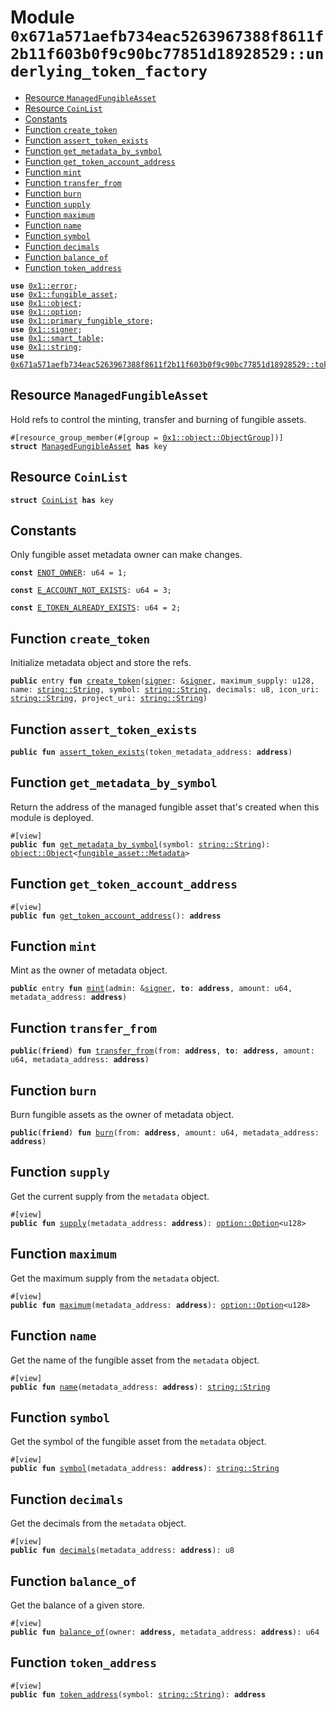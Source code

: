 
<a id="0x671a571aefb734eac5263967388f8611f2b11f603b0f9c90bc77851d18928529_underlying_token_factory"></a>

# Module `0x671a571aefb734eac5263967388f8611f2b11f603b0f9c90bc77851d18928529::underlying_token_factory`



-  [Resource `ManagedFungibleAsset`](#0x671a571aefb734eac5263967388f8611f2b11f603b0f9c90bc77851d18928529_underlying_token_factory_ManagedFungibleAsset)
-  [Resource `CoinList`](#0x671a571aefb734eac5263967388f8611f2b11f603b0f9c90bc77851d18928529_underlying_token_factory_CoinList)
-  [Constants](#@Constants_0)
-  [Function `create_token`](#0x671a571aefb734eac5263967388f8611f2b11f603b0f9c90bc77851d18928529_underlying_token_factory_create_token)
-  [Function `assert_token_exists`](#0x671a571aefb734eac5263967388f8611f2b11f603b0f9c90bc77851d18928529_underlying_token_factory_assert_token_exists)
-  [Function `get_metadata_by_symbol`](#0x671a571aefb734eac5263967388f8611f2b11f603b0f9c90bc77851d18928529_underlying_token_factory_get_metadata_by_symbol)
-  [Function `get_token_account_address`](#0x671a571aefb734eac5263967388f8611f2b11f603b0f9c90bc77851d18928529_underlying_token_factory_get_token_account_address)
-  [Function `mint`](#0x671a571aefb734eac5263967388f8611f2b11f603b0f9c90bc77851d18928529_underlying_token_factory_mint)
-  [Function `transfer_from`](#0x671a571aefb734eac5263967388f8611f2b11f603b0f9c90bc77851d18928529_underlying_token_factory_transfer_from)
-  [Function `burn`](#0x671a571aefb734eac5263967388f8611f2b11f603b0f9c90bc77851d18928529_underlying_token_factory_burn)
-  [Function `supply`](#0x671a571aefb734eac5263967388f8611f2b11f603b0f9c90bc77851d18928529_underlying_token_factory_supply)
-  [Function `maximum`](#0x671a571aefb734eac5263967388f8611f2b11f603b0f9c90bc77851d18928529_underlying_token_factory_maximum)
-  [Function `name`](#0x671a571aefb734eac5263967388f8611f2b11f603b0f9c90bc77851d18928529_underlying_token_factory_name)
-  [Function `symbol`](#0x671a571aefb734eac5263967388f8611f2b11f603b0f9c90bc77851d18928529_underlying_token_factory_symbol)
-  [Function `decimals`](#0x671a571aefb734eac5263967388f8611f2b11f603b0f9c90bc77851d18928529_underlying_token_factory_decimals)
-  [Function `balance_of`](#0x671a571aefb734eac5263967388f8611f2b11f603b0f9c90bc77851d18928529_underlying_token_factory_balance_of)
-  [Function `token_address`](#0x671a571aefb734eac5263967388f8611f2b11f603b0f9c90bc77851d18928529_underlying_token_factory_token_address)


<pre><code><b>use</b> <a href="">0x1::error</a>;
<b>use</b> <a href="">0x1::fungible_asset</a>;
<b>use</b> <a href="">0x1::object</a>;
<b>use</b> <a href="">0x1::option</a>;
<b>use</b> <a href="">0x1::primary_fungible_store</a>;
<b>use</b> <a href="">0x1::signer</a>;
<b>use</b> <a href="">0x1::smart_table</a>;
<b>use</b> <a href="">0x1::string</a>;
<b>use</b> <a href="token_base.md#0x671a571aefb734eac5263967388f8611f2b11f603b0f9c90bc77851d18928529_token_base">0x671a571aefb734eac5263967388f8611f2b11f603b0f9c90bc77851d18928529::token_base</a>;
</code></pre>



<a id="0x671a571aefb734eac5263967388f8611f2b11f603b0f9c90bc77851d18928529_underlying_token_factory_ManagedFungibleAsset"></a>

## Resource `ManagedFungibleAsset`

Hold refs to control the minting, transfer and burning of fungible assets.


<pre><code>#[resource_group_member(#[group = <a href="_ObjectGroup">0x1::object::ObjectGroup</a>])]
<b>struct</b> <a href="underlying_token_factory.md#0x671a571aefb734eac5263967388f8611f2b11f603b0f9c90bc77851d18928529_underlying_token_factory_ManagedFungibleAsset">ManagedFungibleAsset</a> <b>has</b> key
</code></pre>



<a id="0x671a571aefb734eac5263967388f8611f2b11f603b0f9c90bc77851d18928529_underlying_token_factory_CoinList"></a>

## Resource `CoinList`



<pre><code><b>struct</b> <a href="underlying_token_factory.md#0x671a571aefb734eac5263967388f8611f2b11f603b0f9c90bc77851d18928529_underlying_token_factory_CoinList">CoinList</a> <b>has</b> key
</code></pre>



<a id="@Constants_0"></a>

## Constants


<a id="0x671a571aefb734eac5263967388f8611f2b11f603b0f9c90bc77851d18928529_underlying_token_factory_ENOT_OWNER"></a>

Only fungible asset metadata owner can make changes.


<pre><code><b>const</b> <a href="underlying_token_factory.md#0x671a571aefb734eac5263967388f8611f2b11f603b0f9c90bc77851d18928529_underlying_token_factory_ENOT_OWNER">ENOT_OWNER</a>: u64 = 1;
</code></pre>



<a id="0x671a571aefb734eac5263967388f8611f2b11f603b0f9c90bc77851d18928529_underlying_token_factory_E_ACCOUNT_NOT_EXISTS"></a>



<pre><code><b>const</b> <a href="underlying_token_factory.md#0x671a571aefb734eac5263967388f8611f2b11f603b0f9c90bc77851d18928529_underlying_token_factory_E_ACCOUNT_NOT_EXISTS">E_ACCOUNT_NOT_EXISTS</a>: u64 = 3;
</code></pre>



<a id="0x671a571aefb734eac5263967388f8611f2b11f603b0f9c90bc77851d18928529_underlying_token_factory_E_TOKEN_ALREADY_EXISTS"></a>



<pre><code><b>const</b> <a href="underlying_token_factory.md#0x671a571aefb734eac5263967388f8611f2b11f603b0f9c90bc77851d18928529_underlying_token_factory_E_TOKEN_ALREADY_EXISTS">E_TOKEN_ALREADY_EXISTS</a>: u64 = 2;
</code></pre>



<a id="0x671a571aefb734eac5263967388f8611f2b11f603b0f9c90bc77851d18928529_underlying_token_factory_create_token"></a>

## Function `create_token`

Initialize metadata object and store the refs.


<pre><code><b>public</b> entry <b>fun</b> <a href="underlying_token_factory.md#0x671a571aefb734eac5263967388f8611f2b11f603b0f9c90bc77851d18928529_underlying_token_factory_create_token">create_token</a>(<a href="">signer</a>: &<a href="">signer</a>, maximum_supply: u128, name: <a href="_String">string::String</a>, symbol: <a href="_String">string::String</a>, decimals: u8, icon_uri: <a href="_String">string::String</a>, project_uri: <a href="_String">string::String</a>)
</code></pre>



<a id="0x671a571aefb734eac5263967388f8611f2b11f603b0f9c90bc77851d18928529_underlying_token_factory_assert_token_exists"></a>

## Function `assert_token_exists`



<pre><code><b>public</b> <b>fun</b> <a href="underlying_token_factory.md#0x671a571aefb734eac5263967388f8611f2b11f603b0f9c90bc77851d18928529_underlying_token_factory_assert_token_exists">assert_token_exists</a>(token_metadata_address: <b>address</b>)
</code></pre>



<a id="0x671a571aefb734eac5263967388f8611f2b11f603b0f9c90bc77851d18928529_underlying_token_factory_get_metadata_by_symbol"></a>

## Function `get_metadata_by_symbol`

Return the address of the managed fungible asset that's created when this module is deployed.


<pre><code>#[view]
<b>public</b> <b>fun</b> <a href="underlying_token_factory.md#0x671a571aefb734eac5263967388f8611f2b11f603b0f9c90bc77851d18928529_underlying_token_factory_get_metadata_by_symbol">get_metadata_by_symbol</a>(symbol: <a href="_String">string::String</a>): <a href="_Object">object::Object</a>&lt;<a href="_Metadata">fungible_asset::Metadata</a>&gt;
</code></pre>



<a id="0x671a571aefb734eac5263967388f8611f2b11f603b0f9c90bc77851d18928529_underlying_token_factory_get_token_account_address"></a>

## Function `get_token_account_address`



<pre><code>#[view]
<b>public</b> <b>fun</b> <a href="underlying_token_factory.md#0x671a571aefb734eac5263967388f8611f2b11f603b0f9c90bc77851d18928529_underlying_token_factory_get_token_account_address">get_token_account_address</a>(): <b>address</b>
</code></pre>



<a id="0x671a571aefb734eac5263967388f8611f2b11f603b0f9c90bc77851d18928529_underlying_token_factory_mint"></a>

## Function `mint`

Mint as the owner of metadata object.


<pre><code><b>public</b> entry <b>fun</b> <a href="underlying_token_factory.md#0x671a571aefb734eac5263967388f8611f2b11f603b0f9c90bc77851d18928529_underlying_token_factory_mint">mint</a>(admin: &<a href="">signer</a>, <b>to</b>: <b>address</b>, amount: u64, metadata_address: <b>address</b>)
</code></pre>



<a id="0x671a571aefb734eac5263967388f8611f2b11f603b0f9c90bc77851d18928529_underlying_token_factory_transfer_from"></a>

## Function `transfer_from`



<pre><code><b>public</b>(<b>friend</b>) <b>fun</b> <a href="underlying_token_factory.md#0x671a571aefb734eac5263967388f8611f2b11f603b0f9c90bc77851d18928529_underlying_token_factory_transfer_from">transfer_from</a>(from: <b>address</b>, <b>to</b>: <b>address</b>, amount: u64, metadata_address: <b>address</b>)
</code></pre>



<a id="0x671a571aefb734eac5263967388f8611f2b11f603b0f9c90bc77851d18928529_underlying_token_factory_burn"></a>

## Function `burn`

Burn fungible assets as the owner of metadata object.


<pre><code><b>public</b>(<b>friend</b>) <b>fun</b> <a href="underlying_token_factory.md#0x671a571aefb734eac5263967388f8611f2b11f603b0f9c90bc77851d18928529_underlying_token_factory_burn">burn</a>(from: <b>address</b>, amount: u64, metadata_address: <b>address</b>)
</code></pre>



<a id="0x671a571aefb734eac5263967388f8611f2b11f603b0f9c90bc77851d18928529_underlying_token_factory_supply"></a>

## Function `supply`

Get the current supply from the <code>metadata</code> object.


<pre><code>#[view]
<b>public</b> <b>fun</b> <a href="underlying_token_factory.md#0x671a571aefb734eac5263967388f8611f2b11f603b0f9c90bc77851d18928529_underlying_token_factory_supply">supply</a>(metadata_address: <b>address</b>): <a href="_Option">option::Option</a>&lt;u128&gt;
</code></pre>



<a id="0x671a571aefb734eac5263967388f8611f2b11f603b0f9c90bc77851d18928529_underlying_token_factory_maximum"></a>

## Function `maximum`

Get the maximum supply from the <code>metadata</code> object.


<pre><code>#[view]
<b>public</b> <b>fun</b> <a href="underlying_token_factory.md#0x671a571aefb734eac5263967388f8611f2b11f603b0f9c90bc77851d18928529_underlying_token_factory_maximum">maximum</a>(metadata_address: <b>address</b>): <a href="_Option">option::Option</a>&lt;u128&gt;
</code></pre>



<a id="0x671a571aefb734eac5263967388f8611f2b11f603b0f9c90bc77851d18928529_underlying_token_factory_name"></a>

## Function `name`

Get the name of the fungible asset from the <code>metadata</code> object.


<pre><code>#[view]
<b>public</b> <b>fun</b> <a href="underlying_token_factory.md#0x671a571aefb734eac5263967388f8611f2b11f603b0f9c90bc77851d18928529_underlying_token_factory_name">name</a>(metadata_address: <b>address</b>): <a href="_String">string::String</a>
</code></pre>



<a id="0x671a571aefb734eac5263967388f8611f2b11f603b0f9c90bc77851d18928529_underlying_token_factory_symbol"></a>

## Function `symbol`

Get the symbol of the fungible asset from the <code>metadata</code> object.


<pre><code>#[view]
<b>public</b> <b>fun</b> <a href="underlying_token_factory.md#0x671a571aefb734eac5263967388f8611f2b11f603b0f9c90bc77851d18928529_underlying_token_factory_symbol">symbol</a>(metadata_address: <b>address</b>): <a href="_String">string::String</a>
</code></pre>



<a id="0x671a571aefb734eac5263967388f8611f2b11f603b0f9c90bc77851d18928529_underlying_token_factory_decimals"></a>

## Function `decimals`

Get the decimals from the <code>metadata</code> object.


<pre><code>#[view]
<b>public</b> <b>fun</b> <a href="underlying_token_factory.md#0x671a571aefb734eac5263967388f8611f2b11f603b0f9c90bc77851d18928529_underlying_token_factory_decimals">decimals</a>(metadata_address: <b>address</b>): u8
</code></pre>



<a id="0x671a571aefb734eac5263967388f8611f2b11f603b0f9c90bc77851d18928529_underlying_token_factory_balance_of"></a>

## Function `balance_of`

Get the balance of a given store.


<pre><code>#[view]
<b>public</b> <b>fun</b> <a href="underlying_token_factory.md#0x671a571aefb734eac5263967388f8611f2b11f603b0f9c90bc77851d18928529_underlying_token_factory_balance_of">balance_of</a>(owner: <b>address</b>, metadata_address: <b>address</b>): u64
</code></pre>



<a id="0x671a571aefb734eac5263967388f8611f2b11f603b0f9c90bc77851d18928529_underlying_token_factory_token_address"></a>

## Function `token_address`



<pre><code>#[view]
<b>public</b> <b>fun</b> <a href="underlying_token_factory.md#0x671a571aefb734eac5263967388f8611f2b11f603b0f9c90bc77851d18928529_underlying_token_factory_token_address">token_address</a>(symbol: <a href="_String">string::String</a>): <b>address</b>
</code></pre>
